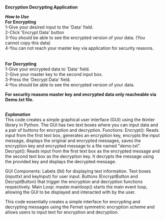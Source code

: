 <b>Encryption Decrypting Application</b>

<b><i>How to Use</i></b></br>
<b>For Encrypting </b></br>
1-Give your desired input to the 'Data' field.</br>
2-Click 'Encrypt Data' button</br>
3-You should be able to see the encrypted version of your data. (You cannot copy this data)</br>
4-You can not reach your master key via application for security reasons.</br></br>
</br><b>For Decrypting </b></br>
1-Give your encrypted data to 'Data' field.</br>
2-Give your master key to the second input box.</br>
3-Press the 'Decrypt Data' field.</br>
4-You should be able to see the encrypted version of your data.</br>

<b>For security reasons master key and encrypted data only reacheable via Demo.txt file.</b></br></br>

<b><i>Explanation</i></b><br>
This code creates a simple graphical user interface (GUI) using the tkinter library in Python. The GUI has two text boxes where you can input data and a pair of buttons for encryption and decryption.
Functions:
Encrypt(): Reads input from the first text box, generates an encryption key, encrypts the input message, displays the original and encrypted messages, saves the encryption key and encrypted message to a file named "demo.txt".
Decrypt(): Reads input from the first text box as the encrypted message and the second text box as the decryption key. It decrypts the message using the provided key and displays the decrypted message.

GUI Components:
Labels (lbl) for displaying text information.
Text boxes (inputtxt and keyInput) for user input.
Buttons (EncryptButton and DecryptButton) that trigger the encryption and decryption functions respectively.
Main Loop: master.mainloop() starts the main event loop, allowing the GUI to be displayed and interacted with by the user.

This code essentially creates a simple interface for encrypting and decrypting messages using the Fernet symmetric encryption scheme and allows users to input text for encryption and decryption.





